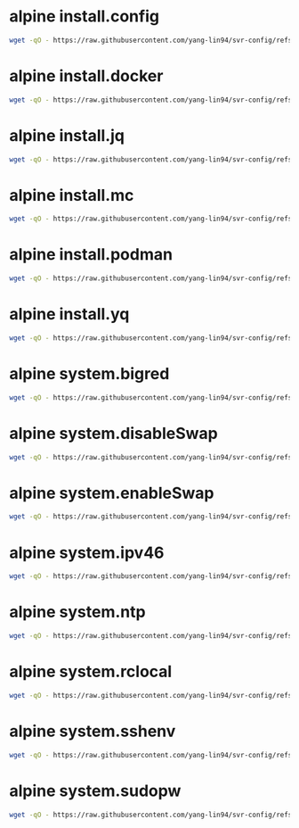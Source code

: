 
# alpine install.config

```bash
wget -qO - https://raw.githubusercontent.com/yang-lin94/svr-config/refs/heads/main/alpine/install.config/install.config.txt | sudo bash
```

# alpine install.docker

```bash
wget -qO - https://raw.githubusercontent.com/yang-lin94/svr-config/refs/heads/main/alpine/install.docker/install.docker.txt | sudo bash
```

# alpine install.jq

```bash
wget -qO - https://raw.githubusercontent.com/yang-lin94/svr-config/refs/heads/main/alpine/install.jq/install.jq.txt | sudo bash
```

# alpine install.mc

```bash
wget -qO - https://raw.githubusercontent.com/yang-lin94/svr-config/refs/heads/main/alpine/install.mc/install.mc.txt | sudo bash
```

# alpine install.podman

```bash
wget -qO - https://raw.githubusercontent.com/yang-lin94/svr-config/refs/heads/main/alpine/install.podman/install.podman.txt | sudo bash
```

# alpine install.yq

```bash
wget -qO - https://raw.githubusercontent.com/yang-lin94/svr-config/refs/heads/main/alpine/install.yq/install.yq.txt | sudo bash
```

# alpine system.bigred

```bash
wget -qO - https://raw.githubusercontent.com/yang-lin94/svr-config/refs/heads/main/alpine/system.bigred/system.bigred.txt | sudo bash
```

# alpine system.disableSwap

```bash
wget -qO - https://raw.githubusercontent.com/yang-lin94/svr-config/refs/heads/main/alpine/system.disableSwap/system.disableSwap.txt | sudo bash
```

# alpine system.enableSwap

```bash
wget -qO - https://raw.githubusercontent.com/yang-lin94/svr-config/refs/heads/main/alpine/system.enableSwap/system.enableSwap.txt | sudo bash
```

# alpine system.ipv46

```bash
wget -qO - https://raw.githubusercontent.com/yang-lin94/svr-config/refs/heads/main/alpine/system.ipv46/system.ipv46.txt | sudo bash
```

# alpine system.ntp

```bash
wget -qO - https://raw.githubusercontent.com/yang-lin94/svr-config/refs/heads/main/alpine/system.ntp/system.ntp.txt | sudo bash
```

# alpine system.rclocal

```bash
wget -qO - https://raw.githubusercontent.com/yang-lin94/svr-config/refs/heads/main/alpine/system.rclocal/system.rclocal.txt | sudo bash
```

# alpine system.sshenv

```bash
wget -qO - https://raw.githubusercontent.com/yang-lin94/svr-config/refs/heads/main/alpine/system.sshenv/system.sshenv.txt | sudo bash
```

# alpine system.sudopw

```bash
wget -qO - https://raw.githubusercontent.com/yang-lin94/svr-config/refs/heads/main/alpine/system.sudopw/system.sudopw.txt | sudo bash
```

